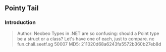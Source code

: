 ## Pointy Tail

### Introduction
>Author: Neobeo
Types in .NET are so confusing: should a Point type be a struct or a class? Let's have one of each, just to compare.
nc fun.chall.seetf.sg 50007
MD5: 211020d68a6243fa5572b360b27eb8d




